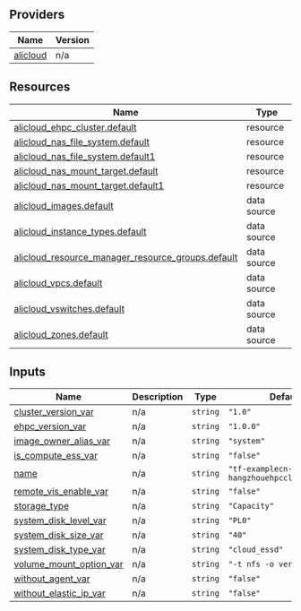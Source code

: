<!-- BEGIN_TF_DOCS -->
## Providers

| Name | Version |
|------|---------|
| <a name="provider_alicloud"></a> [alicloud](#provider\_alicloud) | n/a |

## Resources

| Name | Type |
|------|------|
| [alicloud_ehpc_cluster.default](https://registry.terraform.io/providers/hashicorp/alicloud/latest/docs/resources/ehpc_cluster) | resource |
| [alicloud_nas_file_system.default](https://registry.terraform.io/providers/hashicorp/alicloud/latest/docs/resources/nas_file_system) | resource |
| [alicloud_nas_file_system.default1](https://registry.terraform.io/providers/hashicorp/alicloud/latest/docs/resources/nas_file_system) | resource |
| [alicloud_nas_mount_target.default](https://registry.terraform.io/providers/hashicorp/alicloud/latest/docs/resources/nas_mount_target) | resource |
| [alicloud_nas_mount_target.default1](https://registry.terraform.io/providers/hashicorp/alicloud/latest/docs/resources/nas_mount_target) | resource |
| [alicloud_images.default](https://registry.terraform.io/providers/hashicorp/alicloud/latest/docs/data-sources/images) | data source |
| [alicloud_instance_types.default](https://registry.terraform.io/providers/hashicorp/alicloud/latest/docs/data-sources/instance_types) | data source |
| [alicloud_resource_manager_resource_groups.default](https://registry.terraform.io/providers/hashicorp/alicloud/latest/docs/data-sources/resource_manager_resource_groups) | data source |
| [alicloud_vpcs.default](https://registry.terraform.io/providers/hashicorp/alicloud/latest/docs/data-sources/vpcs) | data source |
| [alicloud_vswitches.default](https://registry.terraform.io/providers/hashicorp/alicloud/latest/docs/data-sources/vswitches) | data source |
| [alicloud_zones.default](https://registry.terraform.io/providers/hashicorp/alicloud/latest/docs/data-sources/zones) | data source |

## Inputs

| Name | Description | Type | Default | Required |
|------|-------------|------|---------|:--------:|
| <a name="input_cluster_version_var"></a> [cluster\_version\_var](#input\_cluster\_version\_var) | n/a | `string` | `"1.0"` | no |
| <a name="input_ehpc_version_var"></a> [ehpc\_version\_var](#input\_ehpc\_version\_var) | n/a | `string` | `"1.0.0"` | no |
| <a name="input_image_owner_alias_var"></a> [image\_owner\_alias\_var](#input\_image\_owner\_alias\_var) | n/a | `string` | `"system"` | no |
| <a name="input_is_compute_ess_var"></a> [is\_compute\_ess\_var](#input\_is\_compute\_ess\_var) | n/a | `string` | `"false"` | no |
| <a name="input_name"></a> [name](#input\_name) | n/a | `string` | `"tf-examplecn-hangzhouehpccluster34574"` | no |
| <a name="input_remote_vis_enable_var"></a> [remote\_vis\_enable\_var](#input\_remote\_vis\_enable\_var) | n/a | `string` | `"false"` | no |
| <a name="input_storage_type"></a> [storage\_type](#input\_storage\_type) | n/a | `string` | `"Capacity"` | no |
| <a name="input_system_disk_level_var"></a> [system\_disk\_level\_var](#input\_system\_disk\_level\_var) | n/a | `string` | `"PL0"` | no |
| <a name="input_system_disk_size_var"></a> [system\_disk\_size\_var](#input\_system\_disk\_size\_var) | n/a | `string` | `"40"` | no |
| <a name="input_system_disk_type_var"></a> [system\_disk\_type\_var](#input\_system\_disk\_type\_var) | n/a | `string` | `"cloud_essd"` | no |
| <a name="input_volume_mount_option_var"></a> [volume\_mount\_option\_var](#input\_volume\_mount\_option\_var) | n/a | `string` | `"-t nfs -o vers=4.0"` | no |
| <a name="input_without_agent_var"></a> [without\_agent\_var](#input\_without\_agent\_var) | n/a | `string` | `"false"` | no |
| <a name="input_without_elastic_ip_var"></a> [without\_elastic\_ip\_var](#input\_without\_elastic\_ip\_var) | n/a | `string` | `"false"` | no |
<!-- END_TF_DOCS -->    